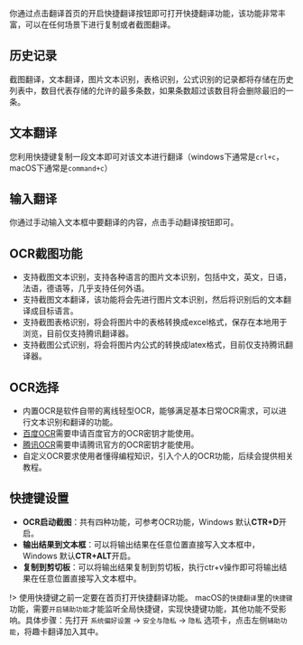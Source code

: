 
你通过点击翻译首页的开启快捷翻译按钮即可打开快捷翻译功能，该功能非常丰富，可以在任何场景下进行复制或者截图翻译。

## 历史记录
截图翻译，文本翻译，图片文本识别，表格识别，公式识别的记录都将存储在历史列表中，数目代表存储的允许的最多条数，如果条数超过该数目将会删除最旧的一条。

## 文本翻译
您利用快捷键复制一段文本即可对该文本进行翻译（windows下通常是`crl+c`，macOS下通常是`command+c`）

## 输入翻译
你通过手动输入文本框中要翻译的内容，点击手动翻译按钮即可。

## OCR截图功能
* 支持截图文本识别，支持各种语言的图片文本识别，包括中文，英文，日语，法语，德语等，几乎支持任何外语。
* 支持截图文本翻译，该功能将会先进行图片文本识别，然后将识别后的文本翻译成目标语言。
* 支持截图表格识别，将会将图片中的表格转换成excel格式，保存在本地用于浏览，目前仅支持腾讯翻译器。
* 支持截图公式识别，将会将图片内公式的转换成latex格式，目前仅支持腾讯翻译器。

## OCR选择
* 内置OCR是软件自带的离线轻型OCR，能够满足基本日常OCR需求，可以进行文本识别和翻译的功能。
* [百度OCR](manual/ocr_settings)需要申请百度官方的OCR密钥才能使用。
* [腾讯OCR](manual/ocr_settings)需要申请腾讯官方的OCR密钥才能使用。
* 自定义OCR要求使用者懂得编程知识，引入个人的OCR功能，后续会提供相关教程。

## 快捷键设置

* **OCR启动截图**：共有四种功能，可参考OCR功能，Windows 默认**CTR+D**开启。
* **输出结果到文本框**：可以将输出结果在任意位置直接写入文本框中，Windows 默认**CTR+ALT**开启。
* **复制到剪切板**：可以将输出结果复制到剪切板，执行ctr+v操作即可将输出结果在任意位置直接写入文本框中。

!> 使用快捷键之前一定要在首页打开快捷翻译功能。
macOS的`快捷翻译`里的`快捷键`功能，需要`开启辅助功能`才能监听全局快捷键，实现快捷键功能，其他功能不受影响。具体步骤：先打开 `系统偏好设置` -> `安全与隐私` -> `隐私` 选项卡，点击左侧`辅助功能`，将趣卡翻译加入其中。















